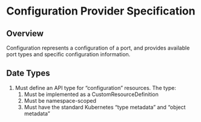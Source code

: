 # Configuration Provider Specification

## Overview

Configuration represents a configuration of a port, and provides available port types and specific configuration information.

## Date Types

1. Must define an API type for “configuration” resources. The type:
    1. Must be implemented as a CustomResourceDefinition
    2. Must be namespace-scoped
    3. Must have the standard Kubernetes “type metadata” and “object metadata”


